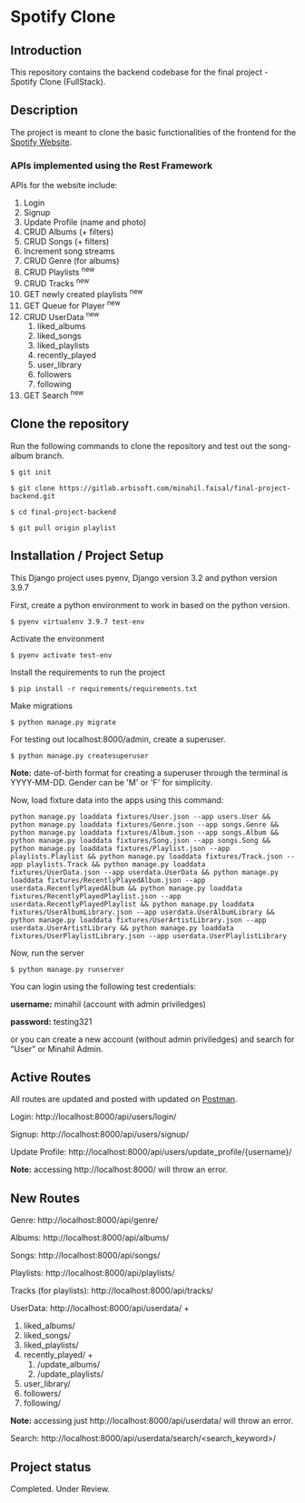 # Spotify Clone

## Introduction
This repository contains the backend codebase for the final project - Spotify Clone (FullStack).

## Description
The project is meant to clone the basic functionalities of the frontend for the [Spotify Website](https://open.spotify.com/). 

### APIs implemented using the Rest Framework
APIs for the website include:
1. Login
2. Signup
3. Update Profile (name and photo)
4. CRUD Albums (+ filters)
5. CRUD Songs (+ filters)
6. Increment song streams
7. CRUD Genre (for albums)
8. CRUD Playlists <sup>new</sup>
9. CRUD Tracks <sup>new</sup>
10. GET newly created playlists <sup>new</sup>
11. GET Queue for Player <sup>new</sup>
12. CRUD UserData <sup>new</sup>
    1. liked_albums
    2. liked_songs
    3. liked_playlists
    4. recently_played
    5. user_library
    6. followers
    7. following
13. GET Search <sup>new</sup>

## Clone the repository

Run the following commands to clone the repository and test out the song-album branch.

`$ git init`

`$ git clone https://gitlab.arbisoft.com/minahil.faisal/final-project-backend.git`

`$ cd final-project-backend`

`$ git pull origin playlist`

## Installation / Project Setup
This Django project uses pyenv, Django version 3.2 and python version 3.9.7

First, create a python environment to work in based on the python version.

`$ pyenv virtualenv 3.9.7 test-env`

Activate the environment

`$ pyenv activate test-env`

Install the requirements to run the project

`$ pip install -r requirements/requirements.txt`

Make migrations

`$ python manage.py migrate`

For testing out localhost:8000/admin, create a superuser.

`$ python manage.py createsuperuser`

**Note:** date-of-birth format for creating a superuser through the terminal is YYYY-MM-DD. Gender can be 'M' or 'F' for simplicity.

Now, load fixture data into the apps using this command:

` python manage.py loaddata fixtures/User.json --app users.User && python manage.py loaddata fixtures/Genre.json --app songs.Genre && python manage.py loaddata fixtures/Album.json --app songs.Album && python manage.py loaddata fixtures/Song.json --app songs.Song && python manage.py loaddata fixtures/Playlist.json --app playlists.Playlist && python manage.py loaddata fixtures/Track.json --app playlists.Track && python manage.py loaddata fixtures/UserData.json --app userdata.UserData && python manage.py loaddata fixtures/RecentlyPlayedAlbum.json --app userdata.RecentlyPlayedAlbum && python manage.py loaddata fixtures/RecentlyPlayedPlaylist.json --app userdata.RecentlyPlayedPlaylist && python manage.py loaddata fixtures/UserAlbumLibrary.json --app userdata.UserAlbumLibrary && python manage.py loaddata fixtures/UserArtistLibrary.json --app userdata.UserArtistLibrary && python manage.py loaddata fixtures/UserPlaylistLibrary.json --app userdata.UserPlaylistLibrary `

Now, run the server

`$ python manage.py runserver`

You can login using the following test credentials:

**username:** minahil (account with admin priviledges)

**password:** testing321

or you can create a new account (without admin priviledges) and search for "User" or Minahil Admin.

## Active Routes

All routes are updated and posted with updated on [Postman](https://red-star-992104.postman.co/workspace/Arbisoft---Training~9426c582-d5a1-41d3-bbdc-cef862074158/collection/29007347-e52fc81a-52ac-4b59-9833-17c560295696?action=share&creator=29007347). 

Login: http://localhost:8000/api/users/login/

Signup: http://localhost:8000/api/users/signup/

Update Profile: http://localhost:8000/api/users/update_profile/{username}/

**Note:** accessing http://localhost:8000/ will throw an error.

## New Routes

Genre: http://localhost:8000/api/genre/

Albums: http://localhost:8000/api/albums/

Songs: http://localhost:8000/api/songs/

Playlists: http://localhost:8000/api/playlists/

Tracks (for playlists): http://localhost:8000/api/tracks/

UserData: http://localhost:8000/api/userdata/ +

1. liked_albums/
2. liked_songs/
3. liked_playlists/
4. recently_played/ +
    1. <username>/update_albums/
    2. <username>/update_playlists/
5. user_library/
6. followers/
7. following/

**Note:** accessing just http://localhost:8000/api/userdata/ will throw an error.

Search: http://localhost:8000/api/userdata/search/<search_keyword>/

## Project status
Completed. Under Review.
